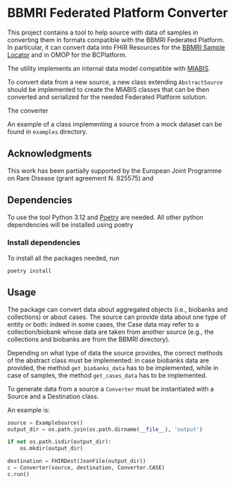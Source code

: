 # BBMRI Federated Platform Converter 

This project contains a tool to help source with data of samples in converting them in formats compatible
with the BBMRI Federated Platform. In particular, it can convert data into FHIR Resources for the 
[BBMRI Sample Locator](https://samply.github.io/bbmri-fhir-ig/overview.html) and in OMOP for the BCPlatform. 

The utility implements an internal data model compatible with [MIABIS](https://github.com/BBMRI-ERIC/miabis).

To convert data from a new source, a new class extending `AbstractSource` should be implemented to create the MIABIS
classes that can be then converted and serialized for the needed Federated Platform solution.

The converter

An example of a class implementing a source from a mock dataset can be found in `examples` directory.

## Acknowledgments

This work has been partially supported by the European Joint Programme on Rare Disease (grant agreement N. 825575) and

## Dependencies

To use the tool Python 3.12 and [Poetry](https://python-poetry.org/) are needed. All other python dependencies will 
be installed using poetry

### Install dependencies

To install all the packages needed, run

```commandline
poetry install
```

## Usage
The package can convert data about aggregated objects (i.e., biobanks and collections) or about cases.
The source can provide data about one type of entity or both: indeed in some cases, the Case data may refer to a 
collection/biobank whose data are taken from another source (e.g., the collections and biobanks are from the 
BBMRI directory). 

Depending on what type of data the source provides, the correct methods of the abstract class must be implemented:
in case biobanks data are provided, the method `get_biobanks_data` has to be implemented, while in case of samples,
the method `get_cases_data` has to be implemented. 

To generate data from a source a `Converter` must be instantiated with a Source and a Destination class. 

An example is:

```python
source = ExampleSource()
output_dir = os.path.join(os.path.dirname(__file__), 'output')

if not os.path.isdir(output_dir):
    os.mkdir(output_dir)

destination = FHIRDest(JsonFile(output_dir))
c = Converter(source, destination, Converter.CASE)
c.run()
```